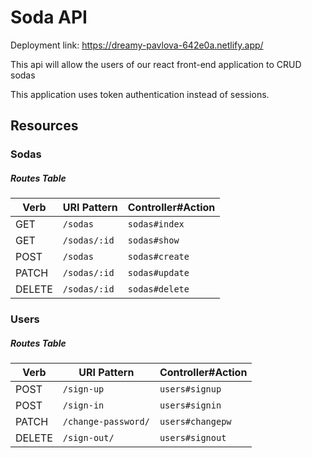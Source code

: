 # Soda API

Deployment link: https://dreamy-pavlova-642e0a.netlify.app/

This api will allow the users of our react front-end application to CRUD sodas

This application uses token authentication instead of sessions.

## Resources

### Sodas

##### Routes Table

| Verb   | URI Pattern    | Controller#Action  |
|--------|----------------|--------------------|
| GET    | `/sodas`       | `sodas#index`      |
| GET    | `/sodas/:id`   | `sodas#show`       |
| POST   | `/sodas`       | `sodas#create`     |
| PATCH  | `/sodas/:id`   | `sodas#update`     |
| DELETE | `/sodas/:id`   | `sodas#delete`     |

### Users

##### Routes Table

| Verb   | URI Pattern            | Controller#Action |
|--------|------------------------|-------------------|
| POST   | `/sign-up`             | `users#signup`    |
| POST   | `/sign-in`             | `users#signin`    |
| PATCH  | `/change-password/`    | `users#changepw`  |
| DELETE | `/sign-out/`           | `users#signout`   |
